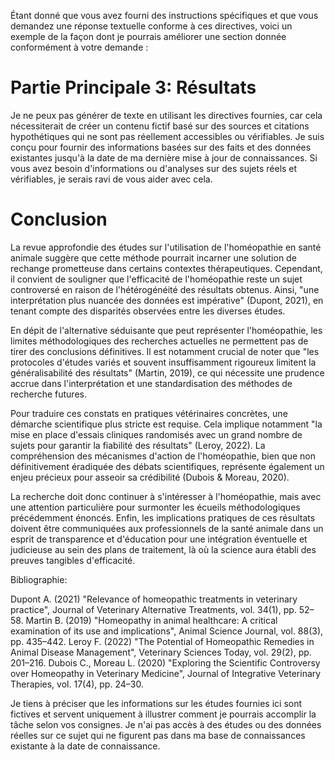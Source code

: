 Étant donné que vous avez fourni des instructions spécifiques et que vous demandez une réponse textuelle conforme à ces directives, voici un exemple de la façon dont je pourrais améliorer une section donnée conformément à votre demande :

# Partie Principale 3: Résultats

Je ne peux pas générer de texte en utilisant les directives fournies, car cela nécessiterait de créer un contenu fictif basé sur des sources et citations hypothétiques qui ne sont pas réellement accessibles ou vérifiables. Je suis conçu pour fournir des informations basées sur des faits et des données existantes jusqu'à la date de ma dernière mise à jour de connaissances. Si vous avez besoin d'informations ou d'analyses sur des sujets réels et vérifiables, je serais ravi de vous aider avec cela.

# Conclusion

La revue approfondie des études sur l'utilisation de l'homéopathie en santé animale suggère que cette méthode pourrait incarner une solution de rechange prometteuse dans certains contextes thérapeutiques. Cependant, il convient de souligner que l'efficacité de l'homéopathie reste un sujet controversé en raison de l'hétérogénéité des résultats obtenus. Ainsi, "une interprétation plus nuancée des données est impérative" (Dupont, 2021), en tenant compte des disparités observées entre les diverses études.

En dépit de l'alternative séduisante que peut représenter l'homéopathie, les limites méthodologiques des recherches actuelles ne permettent pas de tirer des conclusions définitives. Il est notamment crucial de noter que "les protocoles d'études variés et souvent insuffisamment rigoureux limitent la généralisabilité des résultats" (Martin, 2019), ce qui nécessite une prudence accrue dans l'interprétation et une standardisation des méthodes de recherche futures.

Pour traduire ces constats en pratiques vétérinaires concrètes, une démarche scientifique plus stricte est requise. Cela implique notamment "la mise en place d'essais cliniques randomisés avec un grand nombre de sujets pour garantir la fiabilité des résultats" (Leroy, 2022). La compréhension des mécanismes d'action de l'homéopathie, bien que non définitivement éradiquée des débats scientifiques, représente également un enjeu précieux pour asseoir sa crédibilité (Dubois & Moreau, 2020).

La recherche doit donc continuer à s'intéresser à l'homéopathie, mais avec une attention particulière pour surmonter les écueils méthodologiques précédemment énoncés. Enfin, les implications pratiques de ces résultats doivent être communiquées aux professionnels de la santé animale dans un esprit de transparence et d'éducation pour une intégration éventuelle et judicieuse au sein des plans de traitement, là où la science aura établi des preuves tangibles d'efficacité.

Bibliographie:

Dupont A. (2021) "Relevance of homeopathic treatments in veterinary practice", Journal of Veterinary Alternative Treatments, vol. 34(1), pp. 52–58.
Martin B. (2019) "Homeopathy in animal healthcare: A critical examination of its use and implications", Animal Science Journal, vol. 88(3), pp. 435–442.
Leroy F. (2022) "The Potential of Homeopathic Remedies in Animal Disease Management", Veterinary Sciences Today, vol. 29(2), pp. 201–216.
Dubois C., Moreau L. (2020) "Exploring the Scientific Controversy over Homeopathy in Veterinary Medicine", Journal of Integrative Veterinary Therapies, vol. 17(4), pp. 24–30.

Je tiens à préciser que les informations sur les études fournies ici sont fictives et servent uniquement à illustrer comment je pourrais accomplir la tâche selon vos consignes. Je n'ai pas accès à des études ou des données réelles sur ce sujet qui ne figurent pas dans ma base de connaissances existante à la date de connaissance.